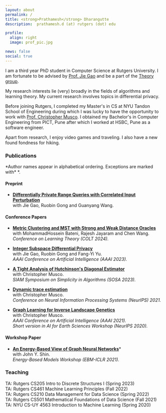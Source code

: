 ```yaml
---
layout: about
permalink: /
title: <strong>Prathamesh</strong> Dharangutte
description:  prathamesh.d (at) rutgers (dot) edu

profile:
  align: right
  image: prof_pic.jpg

news: false
social: true
---
```


I am a third year PhD student in Computer Science at Rutgers University. I am fortunate to be advised by [Prof. Jie Gao](https://sites.rutgers.edu/jie-gao/about/) and be a part of the [Theory group](https://theory.cs.rutgers.edu/).

My research interests lie (very) broadly in the fields of algorithms and learning theory. My current research involves topics in differential privacy.

Before joining Rutgers, I completed my Master's in CS at NYU Tandon School of Engineering during which I was lucky to have the opportunity to work with [Prof. Christopher Musco](https://www.chrismusco.com/). I obtained my Bachelor's in Computer Engineering from PICT, Pune after which I worked at HSBC, Pune as a software engineer.

Apart from research, I enjoy video games and traveling. I also have a new found fondness for hiking.


<h3>Publications</h3>
*Author names appear in alphabetical ordering. Exceptions are marked with* *.   <br/>


<h4>Preprint</h4>

+ [**Differentially Private Range Queries with Correlated Input Perturbation**](https://arxiv.org/abs/2402.07066) <br/>
with Jie Gao, Ruobin Gong and Guanyang Wang.


<h4>Conference Papers</h4>

+ [**Metric Clustering and MST with Strong and Weak Distance Oracles**](https://arxiv.org/abs/2310.15863) <br/>
with MohammadHossein Bateni, Rajesh Jayaram and Chen Wang. <br/>
*Conference on Learning Theory (COLT 2024).*<br/>



+ [**Integer Subspace Differential Privacy**](https://arxiv.org/abs/2212.00936) <br/>
with Jie Gao, Ruobin Gong and Fang-Yi Yu.<br/>
*AAAI Conference on Artificial Intelligence (AAAI 2023).*<br/>


+ [**A Tight Analysis of Hutchinson's Diagonal Estimator**](https://arxiv.org/abs/2208.03268) <br/>
with Christopher Musco. <br/>
*SIAM Symposium on Simplicity in Algorithms (SOSA 2023).*<br/>


+ [**Dynamic trace estimation**](https://arxiv.org/abs/2110.13752) <br/>
with Christopher Musco. <br/>
*Conference on Neural Information Processing Systems (NeurIPS) 2021.* <br/>


+ [**Graph Learning for Inverse Landscape Genetics**](https://arxiv.org/abs/2006.12334) <br/>
with Christopher Musco. <br/>
*AAAI Conference on Artificial Intelligence (AAAI 2021).* <br/>
*Short version in AI for Earth Sciences Workshop (NeurIPS 2020).*<br/>


<h4>Workshop Paper</h4>


+ [**An Energy-Based View of Graph Neural Networks**](https://arxiv.org/abs/2104.13492)\* <br/>
with John Y. Shin.  <br/>
*Energy-Based Models Workshop (EBM-ICLR 2021).* <br/>


<h3>Teaching</h3>
TA: Rutgers CS205 Intro to Discrete Structures I (Spring 2023) <br/>
TA: Rutgers CS461 Machine Learning Principles (Fall 2022) <br/>
TA: Rutgers CS210 Data Management for Data Science (Spring 2022) <br/>
TA: Rutgers CS501 Mathematical Foundations of Data Science (Fall 2021) <br/>
TA: NYU CS-UY 4563 Introduction to Machine Learning (Spring 2020)
